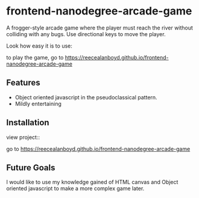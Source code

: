 frontend-nanodegree-arcade-game
========

A frogger-style arcade game where the player must reach the river without colliding with any bugs. Use directional keys to move the player.

Look how easy it is to use:

to play the game, go to https://reecealanboyd.github.io/frontend-nanodegree-arcade-game

Features
--------

- Object oriented javascript in the pseudoclassical pattern.
- Mildly entertaining

Installation
------------

view project::

go to https://reecealanboyd.github.io/frontend-nanodegree-arcade-game

Future Goals
------------

I would like to use my knowledge gained of HTML canvas and Object oriented javascript to make a more complex game later.